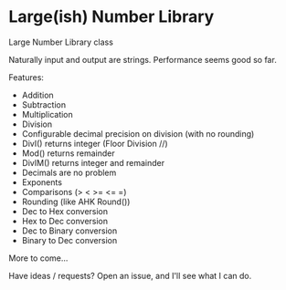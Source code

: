 # Large(ish) Number Library
Large Number Library class

Naturally input and output are strings.  Performance seems good so far.

Features:

* Addition
* Subtraction
* Multiplication
* Division
* Configurable decimal precision on division (with no rounding)
* DivI() returns integer (Floor Division //)
* Mod() returns remainder
* DivIM() returns integer and remainder
* Decimals are no problem
* Exponents
* Comparisons (> < >= <= =)
* Rounding (like AHK Round())
* Dec to Hex conversion
* Hex to Dec conversion
* Dec to Binary conversion
* Binary to Dec conversion

More to come...

Have ideas / requests?  Open an issue, and I'll see what I can do.